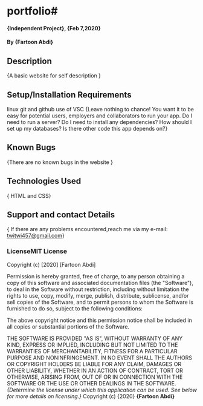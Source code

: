 # portfolio# 
#### {Independent Project}, {Feb 7,2020}
#### By **{Fartoon Abdi}**
## Description
{A basic website for self description }
## Setup/Installation Requirements
linux
git and github
use of VSC
{Leave nothing to chance! You want it to be easy for potential users, employers and collaborators to run your app. Do I need to run a server? Do I need to install any dependencies? How should I set up my databases? Is there other code this app depends on?}
## Known Bugs
{There are no known bugs in the website }
## Technologies Used
{ HTML and CSS}
## Support and contact Details
{ If there are any problems encountered,reach me via my e-mail: twitwi457@gmail.com}
### LicenseMIT License

Copyright (c) [2020] [Fartoon Abdi]

Permission is hereby granted, free of charge, to any person obtaining a copy
of this software and associated documentation files (the "Software"), to deal
in the Software without restriction, including without limitation the rights
to use, copy, modify, merge, publish, distribute, sublicense, and/or sell
copies of the Software, and to permit persons to whom the Software is
furnished to do so, subject to the following conditions:

The above copyright notice and this permission notice shall be included in all
copies or substantial portions of the Software.

THE SOFTWARE IS PROVIDED "AS IS", WITHOUT WARRANTY OF ANY KIND, EXPRESS OR
IMPLIED, INCLUDING BUT NOT LIMITED TO THE WARRANTIES OF MERCHANTABILITY,
FITNESS FOR A PARTICULAR PURPOSE AND NONINFRINGEMENT. IN NO EVENT SHALL THE
AUTHORS OR COPYRIGHT HOLDERS BE LIABLE FOR ANY CLAIM, DAMAGES OR OTHER
LIABILITY, WHETHER IN AN ACTION OF CONTRACT, TORT OR OTHERWISE, ARISING FROM,
OUT OF OR IN CONNECTION WITH THE SOFTWARE OR THE USE OR OTHER DEALINGS IN THE
SOFTWARE.
*{Determine the license under which this application can be used.  See below for more details on licensing.}*
Copyright (c) {2020} **{Fartoon Abdi}**
  
